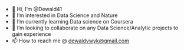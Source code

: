 - 👋 Hi, I’m @Dewald41
- 👀 I’m interested in Data Science and Nature
- 🌱 I’m currently learning Data science on Coursera
- 💞️ I’m looking to collaborate on any Data Science/Analytic projects to gain experience
- 📫 How to reach me @ dewaldvwyk@gmail.com

<!---
Dewald41/Dewald41 is a ✨ special ✨ repository because its `README.md` (this file) appears on your GitHub profile.
You can click the Preview link to take a look at your changes.
--->
